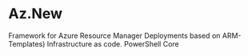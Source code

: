 # Az.New
Framework for Azure Resource Manager Deployments based on ARM-Templates) Infrastructure as code. PowerShell Core
